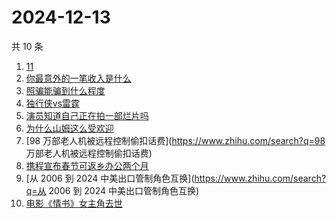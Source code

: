 # 2024-12-13

共 10 条

<!-- BEGIN ZHIHUSEARCH -->
<!-- 最后更新时间 Fri Dec 13 2024 08:49:39 GMT+0800 (China Standard Time) -->
1. [11](https://www.zhihu.com/search?q=11)
1. [你最意外的一笔收入是什么](https://www.zhihu.com/search?q=你最意外的一笔收入是什么)
1. [照骗能骗到什么程度](https://www.zhihu.com/search?q=照骗能骗到什么程度)
1. [独行侠vs雷霆](https://www.zhihu.com/search?q=独行侠vs雷霆)
1. [演员知道自己正在拍一部烂片吗](https://www.zhihu.com/search?q=演员知道自己正在拍一部烂片吗)
1. [为什么山姆这么受欢迎](https://www.zhihu.com/search?q=为什么山姆这么受欢迎)
1. [98 万部老人机被远程控制偷扣话费](https://www.zhihu.com/search?q=98 万部老人机被远程控制偷扣话费)
1. [携程宣布春节可返乡办公两个月](https://www.zhihu.com/search?q=携程宣布春节可返乡办公两个月)
1. [从 2006 到 2024 中美出口管制角色互换](https://www.zhihu.com/search?q=从 2006 到 2024 中美出口管制角色互换)
1. [电影《情书》女主角去世](https://www.zhihu.com/search?q=电影《情书》女主角去世)
<!-- END ZHIHUSEARCH -->
